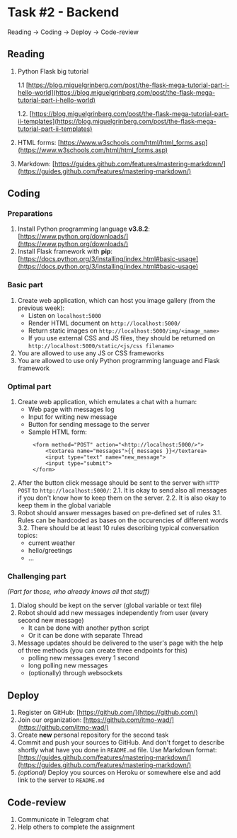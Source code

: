 # Task #2 - Backend

Reading → Coding → Deploy → Code-review

## Reading

1. Python Flask big tutorial

     1.1 [https://blog.miguelgrinberg.com/post/the-flask-mega-tutorial-part-i-hello-world](https://blog.miguelgrinberg.com/post/the-flask-mega-tutorial-part-i-hello-world)
     
     1.2. [https://blog.miguelgrinberg.com/post/the-flask-mega-tutorial-part-ii-templates](https://blog.miguelgrinberg.com/post/the-flask-mega-tutorial-part-ii-templates)
2. HTML forms: [https://www.w3schools.com/html/html_forms.asp](https://www.w3schools.com/html/html_forms.asp)
3. Markdown: [https://guides.github.com/features/mastering-markdown/](https://guides.github.com/features/mastering-markdown/)

## Coding

### Preparations

1. Install Python programming language **v3.8.2**: [https://www.python.org/downloads/](https://www.python.org/downloads/)
2. Install Flask framework with **pip**: [https://docs.python.org/3/installing/index.html#basic-usage](https://docs.python.org/3/installing/index.html#basic-usage)

### Basic part

1. Create web application, which can host you image gallery (from the previous week):
    - Listen on `localhost:5000`
    - Render HTML document on `http://localhost:5000/`
    - Return static images on `http://localhost:5000/img/<image_name>`
    - If you use external CSS and JS files, they should be returned on `http://localhost:5000/static/<js/css filename>`
2. You are allowed to use any JS or CSS frameworks
3. You are allowed to use only Python programming language and Flask framework

### Optimal part

1. Create web application, which emulates a chat with a human:
    - Web page with messages log
    - Input for writing new message
    - Button for sending message to the server
    - Sample HTML form:
```
        <form method="POST" action="<http://localhost:5000/>">
            <textarea name="messages">{{ messages }}</textarea>
            <input type="text" name="new_message">
            <input type="submit">
        </form>
```        

2. After the button click message should be sent to the server with `HTTP POST` to `http://localhost:5000/`:
2.1. It is okay to send also all messages if you don't know how to keep them on the server.
2.2. It is also okay to keep them in the global variable
3. Robot should answer messages based on pre-defined set of rules
3.1. Rules can be hardcoded as bases on the occurencies of different words
3.2. There should be at least 10 rules describing typical conversation topics:
    - current weather
    - hello/greetings
    - ...

### Challenging part

*(Part for those, who already knows all that stuff)*

1. Dialog should be kept on the server (global variable or text file)
2. Robot should add new messages independently from user (every second new message)
    - It can be done with another python script
    - Or it can be done with separate Thread
3. Message updates should be delivered to the user's page with the help of three methods (you can create three endpoints for this)
    - polling new messages every 1 second
    - long polling new messages
    - (optionally) through websockets

## Deploy

1. Register on GitHub: [https://github.com/](https://github.com/)
2. Join our organization: [https://github.com/itmo-wad/](https://github.com/itmo-wad/)
3. Create **new** personal repository for the second task
4. Commit and push your sources to GitHub. And don't forget to describe shortly what have you done in `README.md` file. Use Markdown format: [https://guides.github.com/features/mastering-markdown/](https://guides.github.com/features/mastering-markdown/)
5. *(optional)* Deploy you sources on Heroku or somewhere else and add link to the server to `README.md`

## Code-review

1. Communicate in Telegram chat
2. Help others to complete the assignment

